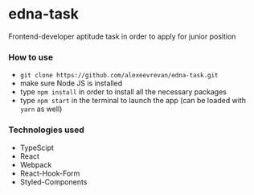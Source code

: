 # edna-task
Frontend-developer aptitude task in order to apply for junior position

### How to use
- `git clone https://github.com/alexeevrevan/edna-task.git`
- make sure Node JS is installed
- type `npm install` in order to install all the necessary packages
- type `npm start` in the terminal to launch the app (can be loaded with `yarn` as well)


### Technologies used
- TypeScipt 
- React
- Webpack
- React-Hook-Form
- Styled-Components
